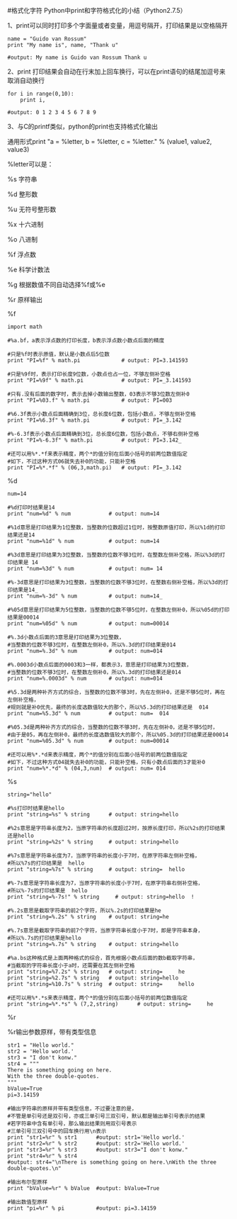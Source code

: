 #格式化字符
Python中print和字符格式化的小结（Python2.7.5）

1、print可以同时打印多个字面量或者变量，用逗号隔开，打印结果是以空格隔开

    name = "Guido van Rossum"
    print "My name is", name, "Thank u"
     
    #output: My name is Guido van Rossum Thank u


2、print 打印结果会自动在行末加上回车换行，可以在print语句的结尾加逗号来取消自动换行

    for i in range(0,10):
        print i,
     
    #output: 0 1 2 3 4 5 6 7 8 9


3、与C的printf类似，python的print也支持格式化输出

通用形式print "a = %letter, b = %letter, c = %letter." % (value1, value2, value3)

%letter可以是：

%s 字符串

%d 整形数

%u 无符号整形数

%x 十六进制

%o 八进制

%f 浮点数

%e 科学计数法

%g 根据数值不同自动选择%f或%e

%r 原样输出


%f

    import math
     
    #%a.bf，a表示浮点数的打印长度，b表示浮点数小数点后面的精度
     
    #只是%f时表示原值，默认是小数点后5位数
    print "PI=%f" % math.pi             # output: PI=3.141593
     
    #只是%9f时，表示打印长度9位数，小数点也占一位，不够左侧补空格
    print "PI=%9f" % math.pi            # output: PI=_3.141593
     
    #只有.没有后面的数字时，表示去掉小数输出整数，03表示不够3位数左侧补0
    print "PI=%03.f" % math.pi          # output: PI=003
     
    #%6.3f表示小数点后面精确到3位，总长度6位数，包括小数点，不够左侧补空格
    print "PI=%6.3f" % math.pi          # output: PI=_3.142
     
    #%-6.3f表示小数点后面精确到3位，总长度6位数，包括小数点，不够右侧补空格
    print "PI=%-6.3f" % math.pi         # output: PI=3.142_
     
    #还可以用%*.*f来表示精度，两个*的值分别在后面小括号的前两位数值指定
    #如下，不过这种方式06就失去补0的功能，只能补空格
    print "PI=%*.*f" % (06,3,math.pi)   # output: PI=_3.142


%d

    num=14
     
    #%d打印时结果是14
    print "num=%d" % num            # output: num=14
     
    #%1d意思是打印结果为1位整数，当整数的位数超过1位时，按整数原值打印，所以%1d的打印结果还是14
    print "num=%1d" % num           # output: num=14
     
    #%3d意思是打印结果为3位整数，当整数的位数不够3位时，在整数左侧补空格，所以%3d的打印结果是 14
    print "num=%3d" % num           # output: num= 14
     
    #%-3d意思是打印结果为3位整数，当整数的位数不够3位时，在整数右侧补空格，所以%3d的打印结果是14_
    print "num=%-3d" % num          # output: num=14_
     
    #%05d意思是打印结果为5位整数，当整数的位数不够5位时，在整数左侧补0，所以%05d的打印结果是00014
    print "num=%05d" % num          # output: num=00014
     
    #%.3d小数点后面的3意思是打印结果为3位整数，
    #当整数的位数不够3位时，在整数左侧补0，所以%.3d的打印结果是014
    print "num=%.3d" % num          # output: num=014
     
    #%.0003d小数点后面的0003和3一样，都表示3，意思是打印结果为3位整数，
    #当整数的位数不够3位时，在整数左侧补0，所以%.3d的打印结果还是014
    print "num=%.0003d" % num       # output: num=014
     
    #%5.3d是两种补齐方式的综合，当整数的位数不够3时，先在左侧补0，还是不够5位时，再在左侧补空格，
    #规则就是补0优先，最终的长度选数值较大的那个，所以%5.3d的打印结果还是  014
    print "num=%5.3d" % num         # output: num=  014
     
    #%05.3d是两种补齐方式的综合，当整数的位数不够3时，先在左侧补0，还是不够5位时，
    #由于是05，再在左侧补0，最终的长度选数值较大的那个，所以%05.3d的打印结果还是00014
    print "num=%05.3d" % num        # output: num=00014
     
    #还可以用%*.*d来表示精度，两个*的值分别在后面小括号的前两位数值指定
    #如下，不过这种方式04就失去补0的功能，只能补空格，只有小数点后面的3才能补0
    print "num=%*.*d" % (04,3,num)  # output: num= 014

%s

    string="hello"
     
    #%s打印时结果是hello
    print "string=%s" % string      # output: string=hello
     
    #%2s意思是字符串长度为2，当原字符串的长度超过2时，按原长度打印，所以%2s的打印结果还是hello
    print "string=%2s" % string     # output: string=hello
     
    #%7s意思是字符串长度为7，当原字符串的长度小于7时，在原字符串左侧补空格，
    #所以%7s的打印结果是  hello
    print "string=%7s" % string     # output: string=  hello
     
    #%-7s意思是字符串长度为7，当原字符串的长度小于7时，在原字符串右侧补空格，
    #所以%-7s的打印结果是  hello
    print "string=%-7s!" % string     # output: string=hello  !
     
    #%.2s意思是截取字符串的前2个字符，所以%.2s的打印结果是he
    print "string=%.2s" % string    # output: string=he
     
    #%.7s意思是截取字符串的前7个字符，当原字符串长度小于7时，即是字符串本身，
    #所以%.7s的打印结果是hello
    print "string=%.7s" % string    # output: string=hello
     
    #%a.bs这种格式是上面两种格式的综合，首先根据小数点后面的数b截取字符串，
    #当截取的字符串长度小于a时，还需要在其左侧补空格
    print "string=%7.2s" % string   # output: string=     he
    print "string=%2.7s" % string   # output: string=hello
    print "string=%10.7s" % string  # output: string=     hello
     
    #还可以用%*.*s来表示精度，两个*的值分别在后面小括号的前两位数值指定
    print "string=%*.*s" % (7,2,string)      # output: string=     he



%r

%r输出参数原样，带有类型信息

    str1 = "Hello world."
    str2 = 'Hello world.'
    str3 = "I don't konw."
    str4 = """
    There is something going on here.
    With the three double-quotes.
    """
    bValue=True
    pi=3.14159
     
    #输出字符串的原样并带有类型信息，不过要注意的是，
    #不管是单引号还是双引号，亦或三单引号三双引号，默认都是输出单引号表示的结果
    #若字符串中含有单引号，那么输出结果则用双引号表示
    #三单引号三双引号中的回车换行用\n表示
    print "str1=%r" % str1      #output: str1='Hello world.'
    print "str2=%r" % str2      #output: str2='Hello world.'
    print "str3=%r" % str3      #output: str3="I don't konw."
    print "str4=%r" % str4      
    #output: str4="\nThere is something going on here.\nWith the three double-quotes.\n"
     
    #输出布尔型原样
    print "bValue=%r" % bValue  #output: bValue=True
     
    #输出数值型原样
    print "pi=%r" % pi          #output: pi=3.14159
